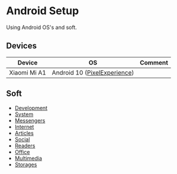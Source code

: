 # Android Setup

Using Android OS's and soft.

## Devices

| Device | OS | Comment |
| --- | --- | --- |
| Xiaomi Mi A1 | Android 10 ([PixelExperience](https://download.pixelexperience.org))

## Soft

* [Development](./soft/categories/development.md)
* [System](./soft/categories/system.md)
* [Messengers](./soft/categories/messengers.md)
* [Internet](./soft/categories/internet.md)
* [Articles](./soft/categories/articles.md)
* [Social](./soft/categories/social.md)
* [Readers](./soft/categories/readers.md)
* [Office](./soft/categories/office.md)
* [Multimedia](./soft/categories/multimedia.md)
* [Storages](./soft/categories/storages.md)
